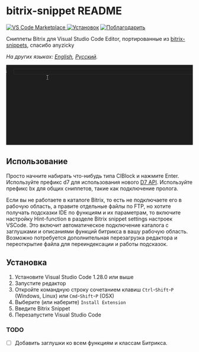 # bitrix-snippet README

[![VS Code Marketplace](https://vsmarketplacebadge.apphb.com/version-short/sumanai.bitrix-snippet.svg) ![Установок](https://vsmarketplacebadge.apphb.com/installs/sumanai.bitrix-snippet.svg)](https://marketplace.visualstudio.com/items?itemName=sumanai.bitrix-snippet) [![Поблагодарить](https://img.shields.io/badge/donate-paypal-brightgreen.svg)](https://paypal.me/Sumanai)

Сниппеты Bitrix для Visual Studio Code Editor, портированные из [bitrix-snippets](https://atom.io/packages/bitrix-snippets), спасибо anyzicky

*На других языках: [English](README.md), [Русский](README.ru.md).*

![Использование](images/snippet.gif)

## Использование

Просто начните набирать что-нибудь типа CIBlock и нажмите Enter.
Используйте префикс d7 для использования нового [D7 API](https://dev.1c-bitrix.ru/api_d7/).
Используйте префикс bx для общих сниппетов, такие как подключение пролога.

Если вы не работаете в каталоге Bitrix, то есть не подключаете его в рабочую область, а правите отдельные файлы по FTP, но хотите получать подсказки IDE по функциям и их параметрам, то включите настройку Hint-function в разделе Bitrix snippet settings настроек VSCode. Это включит автоматическое подключение каталога с заглушками и описаниями функций битрикса в вашу рабочую область. Возможно потребуется дополнительная перезагрузка редактора и переоткрытие файла для переиндексации и работы подсказок.

## Установка

1. Установите Visual Studio Code 1.28.0 или выше
1. Запустите редактор
1. Откройте командную строку сочетанием клавиш `Ctrl`-`Shift`-`P` (Windows, Linux) или `Cmd`-`Shift`-`P` (OSX)
1. Выберите (или наберите) `Install Extension`
1. Введите Bitrix Snippet
1. Перезапустите Visual Studio Code

### TODO

- [ ] Добавить заглушки ко всем функциям и классам Битрикса.
